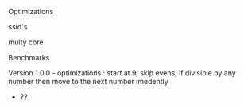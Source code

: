 Optimizations 

ssid's

multy core

Benchmarks

Version 1.0.0 - optimizations : start at 9, skip evens, if divisible by any number then move to the next number imedently

- ??
